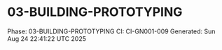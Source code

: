 # 03-BUILDING-PROTOTYPING
Phase: 03-BUILDING-PROTOTYPING
CI: CI-GN001-009
Generated: Sun Aug 24 22:41:22 UTC 2025
